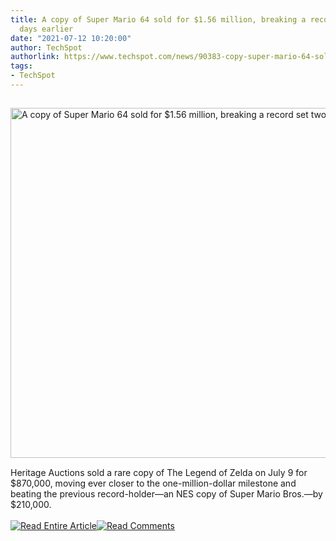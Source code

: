 ```yaml
---
title: A copy of Super Mario 64 sold for $1.56 million, breaking a record set two
  days earlier
date: "2021-07-12 10:20:00"
author: TechSpot
authorlink: https://www.techspot.com/news/90383-copy-super-mario-64-sold-156-million-breaking.html
tags:
- TechSpot
---
```

<a href="https://www.techspot.com/news/90383-copy-super-mario-64-sold-156-million-breaking.html" target="_blank"><img src="https://static.techspot.com/images2/news/ts3_thumbs/2021/07/2021-07-12-ts3_thumbs-b24.jpg" width="800" height="560" style="padding: 15px 0" title="A copy of Super Mario 64 sold for $1.56 million, breaking a record set two days earlier" /></a><br />Heritage Auctions sold a rare copy of The Legend of Zelda on July 9 for $870,000, moving ever closer to the one-million-dollar milestone and beating the previous record-holder—an NES copy of Super Mario Bros.—by $210,000.<br /><br /><a href="https://www.techspot.com/news/90383-copy-super-mario-64-sold-156-million-breaking.html"><img src="https://static.techspot.com/images/rss/rss_buttons_01.png" border="0" alt="Read Entire Article" /></a><a href="https://www.techspot.com/news/90383-copy-super-mario-64-sold-156-million-breaking.html#comments"><img src="https://static.techspot.com/images/rss/rss_buttons_02.png" border="0" alt="Read Comments" /></a><br /><br />